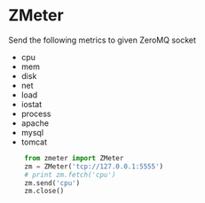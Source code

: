 # ZMeter

Send the following metrics to given ZeroMQ socket

* cpu
* mem
* disk
* net
* load
* iostat
* process
* apache
* mysql
* tomcat

```python
    from zmeter import ZMeter
    zm = ZMeter('tcp://127.0.0.1:5555')
    # print zm.fetch('cpu')
    zm.send('cpu')
    zm.close()
```
